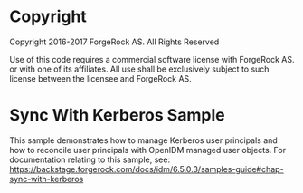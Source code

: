 Copyright
=============
Copyright 2016-2017 ForgeRock AS. All Rights Reserved

Use of this code requires a commercial software license with ForgeRock AS.
or with one of its affiliates. All use shall be exclusively subject
to such license between the licensee and ForgeRock AS.

Sync With Kerberos Sample
=========================

This sample demonstrates how to manage Kerberos user principals and how to reconcile
user principals with OpenIDM managed user objects.
For documentation relating to this sample, see:
https://backstage.forgerock.com/docs/idm/6.5.0.3/samples-guide#chap-sync-with-kerberos
